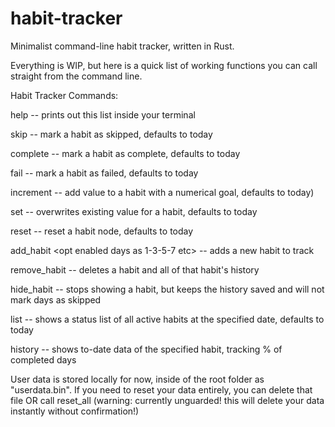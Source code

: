 # habit-tracker
Minimalist command-line habit tracker, written in Rust.

Everything is WIP, but here is a quick list of working functions you can call straight from the command line.

Habit Tracker Commands: 

help -- prints out this list inside your terminal

skip <habit> <opt date> -- mark a habit as skipped, defaults to today

complete <habit> <opt date> -- mark a habit as complete, defaults to today

fail <habit> <opt date> -- mark a habit as failed, defaults to today

increment <habit> <value> <opt date> -- add value to a habit with a numerical goal, defaults to today)

set <habit> <value> <opt date> -- overwrites existing value for a habit, defaults to today

reset <habit> <opt date> -- reset a habit node, defaults to today

add_habit <habit name> <desc> <goal> <opt enabled days as 1-3-5-7 etc> -- adds a new habit to track

remove_habit <habit name> -- deletes a habit and all of that habit's history

hide_habit <habit name> -- stops showing a habit, but keeps the history saved and will not mark days as skipped

list <opt date> -- shows a status list of all active habits at the specified date, defaults to today

history <habit> -- shows to-date data of the specified habit, tracking % of completed days




User data is stored locally for now, inside of the root folder as "userdata.bin".  If you need to reset your data entirely, you can delete that file OR call reset_all (warning: currently unguarded! this will delete your data instantly without confirmation!)
